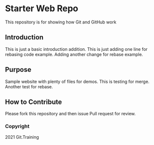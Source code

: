 # Starter Web Repo

This repository is for showing how Git and GitHub work

## Introduction

This is just a basic introduction addition.
This is just adding one line for rebasing code example. Adding another change for rebase example.
## Purpose

Sample website with plenty of files for demos.
This is testing for merge.
Another test for rebase.

## How to Contribute

Please fork this repository and then issue Pull request for review.

### Copyright

2021 Git.Training